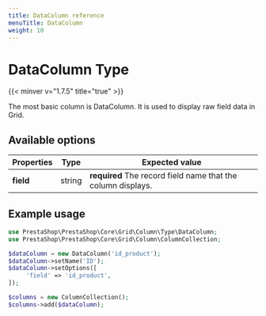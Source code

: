 ```yaml
---
title: DataColumn reference
menuTitle: DataColumn
weight: 10
---
```


# DataColumn Type
{{< minver v="1.7.5" title="true" >}}

The most basic column is DataColumn. It is used to display raw field data in Grid.

## Available options

| Properties | Type   | Expected value                                               |
| ---------- | ------ | ------------------------------------------------------------ |
| **field**  | string | **required** The record field name that the column displays. |

## Example usage

```php
use PrestaShop\PrestaShop\Core\Grid\Column\Type\DataColumn;
use PrestaShop\PrestaShop\Core\Grid\Column\ColumnCollection;

$dataColumn = new DataColumn('id_product');
$dataColumn->setName('ID');
$dataColumn->setOptions([
     'field' => 'id_product',
]);

$columns = new ColumnCollection();
$columns->add($dataColumn);
```
